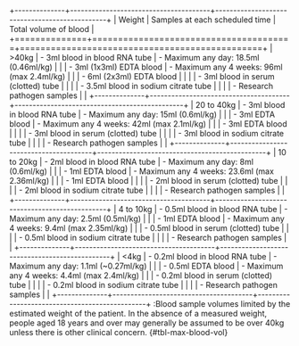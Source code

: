 
+--------------+---------------------------------------+-----------------------------------------------+
| Weight       | Samples at each scheduled time        | Total volume of blood                         |
+==============+=======================================+===============================================+
| >40kg        | - 3ml blood in blood RNA tube         | - Maximum any day: 18.5ml (0.46ml/kg)         |
|              | - 3ml (1x3ml) EDTA blood              | - Maximum any 4 weeks: 96ml (max 2.4ml/kg)    |
|              | - 6ml (2x3ml) EDTA blood              |                                               |
|              | - 3ml blood in serum (clotted) tube   |                                               |
|              | - 3.5ml blood in sodium citrate tube  |                                               |
|              | - Research pathogen samples           |                                               |
+--------------+---------------------------------------+-----------------------------------------------+
| 20 to 40kg   | - 3ml blood in blood RNA tube         | - Maximum any day: 15ml (0.6ml/kg)            |
|              | - 3ml EDTA blood                      | - Maximum any 4 weeks: 42ml (max 2.1ml/kg)    |
|              | - 3ml EDTA blood                      |                                               |
|              | - 3ml blood in serum (clotted) tube   |                                               |
|              | - 3ml blood in sodium citrate tube    |                                               |
|              | - Research pathogen samples           |                                               |
+--------------+---------------------------------------+-----------------------------------------------+
| 10 to 20kg   | - 2ml blood in blood RNA tube         | - Maximum any day: 8ml (0.6ml/kg)             |
|              | - 1ml EDTA blood                      | - Maximum any 4 weeks: 23.6ml (max 2.36ml/kg) |
|              | - 1ml EDTA blood                      |                                               |
|              | - 2ml blood in serum (clotted) tube   |                                               |
|              | - 2ml blood in sodium citrate tube    |                                               |
|              | - Research pathogen samples           |                                               |
+--------------+---------------------------------------+-----------------------------------------------+
| 4 to 10kg    | - 0.5ml blood in blood RNA tube       | - Maximum any day: 2.5ml (0.5ml/kg)           |
|              | - 1ml EDTA blood                      | - Maximum any 4 weeks: 9.4ml (max 2.35ml/kg)  |
|              | - 0.5ml blood in serum (clotted) tube |                                               |
|              | - 0.5ml blood in sodium citrate tube  |                                               |
|              | - Research pathogen samples           |                                               |
+--------------+---------------------------------------+-----------------------------------------------+
| <4kg         | - 0.2ml blood in blood RNA tube       | - Maximum any day: 1.1ml (~0.27ml/kg)         |
|              | - 0.5ml EDTA blood                    | - Maximum any 4 weeks: 4.4ml (max 2.4ml/kg)   |
|              | - 0.2ml blood in serum (clotted) tube |                                               |
|              | - 0.2ml blood in sodium citrate tube  |                                               |
|              | - Research pathogen samples           |                                               |
+--------------+---------------------------------------+-----------------------------------------------+
:Blood sample volumes limited by the estimated weight of the patient. In the absence of a measured weight, people aged 18 years and over may generally be assumed to be over 40kg unless there is other clinical concern. {#tbl-max-blood-vol}